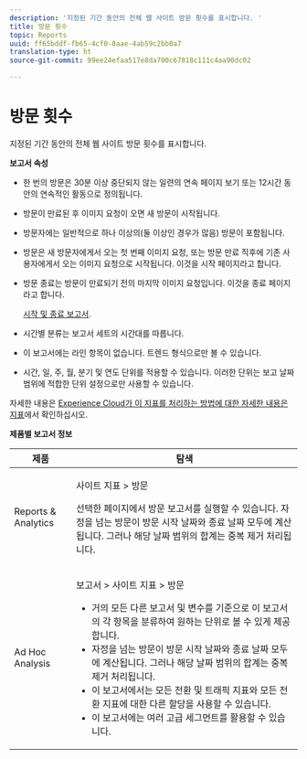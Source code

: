 ```yaml
---
description: '지정된 기간 동안의 전체 웹 사이트 방문 횟수를 표시합니다. '
title: 방문 횟수
topic: Reports
uuid: ff65bddf-fb65-4cf0-8aae-4ab59c2bb0a7
translation-type: ht
source-git-commit: 99ee24efaa517e8da700c67818c111c4aa90dc02

---
```



# 방문 횟수

지정된 기간 동안의 전체 웹 사이트 방문 횟수를 표시합니다. 

**보고서 속성**

* 한 번의 방문은 30분 이상 중단되지 않는 일련의 연속 페이지 보기 또는 12시간 동안의 연속적인 활동으로 정의됩니다.
* 방문이 만료된 후 이미지 요청이 오면 새 방문이 시작됩니다.
* 방문자에는 일반적으로 하나 이상의(둘 이상인 경우가 많음) 방문이 포함됩니다.
* 방문은 새 방문자에게서 오는 첫 번째 이미지 요청, 또는 방문 만료 직후에 기존 사용자에게서 오는 이미지 요청으로 시작됩니다. 이것을 시작 페이지라고 합니다.
* 방문 종료는 방문이 만료되기 전의 마지막 이미지 요청입니다. 이것을 종료 페이지라고 합니다.

    [시작 및 종료 보고서](/help/components/c-variables/dimensionslist/reports-entries-exits.md).
* 시간별 분류는 보고서 세트의 시간대를 따릅니다.
* 이 보고서에는 라인 항목이 없습니다. 트렌드 형식으로만 볼 수 있습니다.
* 시간, 일, 주, 월, 분기 및 연도 단위를 적용할 수 있습니다. 이러한 단위는 보고 날짜 범위에 적합한 단위 설정으로만 사용할 수 있습니다.

자세한 내용은 [Experience Cloud가 이 지표를 처리하는 방법에 대한 자세한 내용은 지표](/help/components/c-variables/c-metrics/metrics-visit.md)에서 확인하십시오.

**제품별 보고서 정보**

<table id="table_3138CA443CAC4F55838216E8B8786EE2"> 
 <thead> 
  <tr> 
   <th colname="col1" class="entry"> 제품 </th> 
   <th colname="col2" class="entry"> 탐색 </th> 
  </tr> 
 </thead>
 <tbody> 
  <tr> 
   <td colname="col1"> <p> Reports &amp; Analytics </p> </td> 
   <td colname="col2"> <p> <span class="uicontrol"> 사이트 지표</span> &gt; <span class="uicontrol">방문</span> </p> <p>선택한 페이지에서 <span class="wintitle">방문 보고서</span>를 실행할 수 있습니다. 자정을 넘는 방문이 방문 시작 날짜와 종료 날짜 모두에 계산됩니다. 그러나 해당 날짜 범위의 합계는 중복 제거 처리됩니다. </p> </td> 
  </tr> 
  <tr> 
   <td colname="col1"> <p> Ad Hoc Analysis </p> </td> 
   <td colname="col2"> <p> <span class="uicontrol"> 보고서</span> &gt; <span class="uicontrol">사이트 지표</span> &gt; <span class="uicontrol">방문</span> </p> 
    <ul id="ul_73FEE02C129041D6A63F2DB07676960F"> 
     <li id="li_CC3BB22DE97941EB8032BE4421FFC173"> 거의 모든 다른 보고서 및 변수를 기준으로 이 보고서의 각 항목을 분류하여 원하는 단위로 볼 수 있게 제공합니다. </li> 
     <li id="li_D53D480D73264D47945C9E1202B7BD4F">자정을 넘는 방문이 방문 시작 날짜와 종료 날짜 모두에 계산됩니다. 그러나 해당 날짜 범위의 합계는 중복 제거 처리됩니다. </li> 
     <li id="li_B8BCC584F95B407DB87F5EA57CC88F62">이 보고서에서는 모든 전환 및 트래픽 지표와 모든 전환 지표에 대한 다른 할당을 사용할 수 있습니다. </li> 
     <li id="li_0F342D3DCFF44ABAB79BD0F9E7F43E1E">이 보고서에는 여러 고급 세그먼트를 활용할 수 있습니다. </li> 
    </ul> </td> 
  </tr> 
 </tbody> 
</table>

